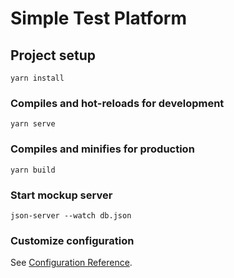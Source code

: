 # Simple Test Platform

## Project setup
```
yarn install
```

### Compiles and hot-reloads for development
```
yarn serve
```

### Compiles and minifies for production
```
yarn build
```

### Start mockup server
```
json-server --watch db.json
```
### Customize configuration
See [Configuration Reference](https://cli.vuejs.org/config/).
